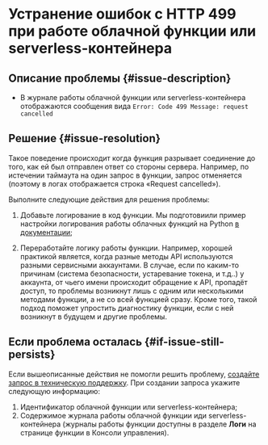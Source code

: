 # Устранение ошибок с HTTP 499 при работе облачной функции или serverless-контейнера


## Описание проблемы {#issue-description}

* В журнале работы облачной функции или serverless-контейнера отображаются сообщения вида `Error: Code 499 Message: request cancelled`

## Решение {#issue-resolution}

Такое поведение происходит когда функция разрывает соединение до того, как ей был отправлен ответ со стороны сервера. Например, по истечении таймаута на один запрос в функции, запрос отменяется (поэтому в логах отображается строка «Request cancelled»).

Выполните следующие действия для решения проблемы:

1. Добавьте логирование в код функции. Мы подготовиили пример настройки логирования работы облачных функций на Python [в документации](../../../functions/lang/python/logging.md);

2. Переработайте логику работы функции. Например, хорошей практикой является, когда разные методы API используются разными сервисными аккаунтами. В случае, если по каким-то причинам (система безопасности, устаревание токена, и т.д..) у аккаунта, от чьего имени происходит обращение к API, пропадёт доступ, то проблемы возникнут лишь с одним или несколькими методами функции, а не со всей функцией сразу. Кроме того, такой подход поможет упростить диагностику функции, если с ней возникнут в будущем и другие проблемы.

## Если проблема осталась {#if-issue-still-persists}

Если вышеописанные действия не помогли решить проблему, [создайте запрос в техническую поддержку](https://console.cloud.yandex.ru/support?section=contact).
При создании запроса укажите следующую информацию:

1. Идентификатор облачной функции или serverless-контейнера;
2. Содержимое журнала работы облачной функции иди serverless-контейнера (журналы работы функции доступны в разделе **Логи** на странице функции в Консоли управления).
